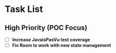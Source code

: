 # Task List

## High Priority (POC Focus)

- [ ] **Increase JavaisPasVu test coverage**
- [ ] **Fix Room to work with new state management**
